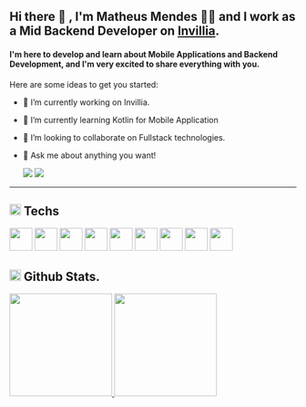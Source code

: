 ## Hi there :wave: , I'm Matheus Mendes :technologist: and I work as a Mid Backend Developer on <a href="https://www.invillia.com">Invillia</a>.


#### I'm here to develop and learn about Mobile Applications and Backend Development, and I'm very excited to share everything with you.

Here are some ideas to get you started:

- 🔭 I’m currently working on Invillia.
- 🌱 I’m currently learning Kotlin for Mobile Application
- 👯 I’m looking to collaborate on Fullstack technologies.
- 💬 Ask me about anything you want!

  <a href = "mailto:matheushenriquesad@gmail.com"><img src="https://img.shields.io/badge/-Gmail-%23333?style=for-the-badge&logo=gmail" target="_blank"></a>
  <a href="https://www.linkedin.com/in/matheushenriquemendes" target="_blank"><img src="https://img.shields.io/badge/-LinkedIn-%230077B5?style=for-the-badge&logo=linkedin&logoColor=white" target="_blank"></a> 
 
</div>


<hr>

## <img src="https://cdn.jsdelivr.net/gh/devicons/devicon/icons/devicon/devicon-original.svg" height="20" width="20" /> Techs
<div>
  <img src="https://cdn.jsdelivr.net/gh/devicons/devicon/icons/java/java-original-wordmark.svg" height="40" width="40"/>  
  <img src="https://cdn.jsdelivr.net/gh/devicons/devicon/icons/spring/spring-original.svg" height="40" width="40"/>  
  <img src="https://cdn.jsdelivr.net/gh/devicons/devicon/icons/javascript/javascript-original.svg" height="40" width="40"/> 
  <img src="https://cdn.jsdelivr.net/gh/devicons/devicon/icons/html5/html5-original.svg" height="40" width="40"/> 
  <img src="https://cdn.jsdelivr.net/gh/devicons/devicon/icons/css3/css3-original.svg" height="40" width="40"/>   
  <img src="https://cdn.jsdelivr.net/gh/devicons/devicon/icons/php/php-original.svg" height="40" width="40"/>    
  <img src="https://cdn.jsdelivr.net/gh/devicons/devicon/icons/swift/swift-original.svg" height="40" width="40"/>   
  <img src="https://cdn.jsdelivr.net/gh/devicons/devicon/icons/laravel/laravel-plain.svg" height="40" width="40"/>
  <img src="https://cdn.jsdelivr.net/gh/devicons/devicon/icons/vuejs/vuejs-original.svg" height="40" width="40"/>
</div>


## <img src="https://cdn.jsdelivr.net/gh/devicons/devicon/icons/git/git-original.svg" height="20" width="20"/> Github Stats. 
<div>
<a href="https://github.com/devmendesx">
<img height="180em" src="https://github-readme-stats.vercel.app/api/top-langs/?username=devmendesx&layout=compact&langs_count=7&theme=dracula"/>
<img height="180em" src="https://github-readme-stats.vercel.app/api?username=devmendesx&show_icons=true&theme=dracula&include_all_commits=true&count_private=true"/>
</div>


